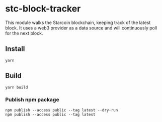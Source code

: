 # stc-block-tracker

This module walks the Starcoin blockchain, keeping track of the latest block.
It uses a web3 provider as a data source and will continuously poll for the next block.


## Install
```
yarn
```

## Build
```
yarn build
```

### Publish npm package
```
npm publish --access public --tag latest --dry-run
npm publish --access public --tag latest 
```
